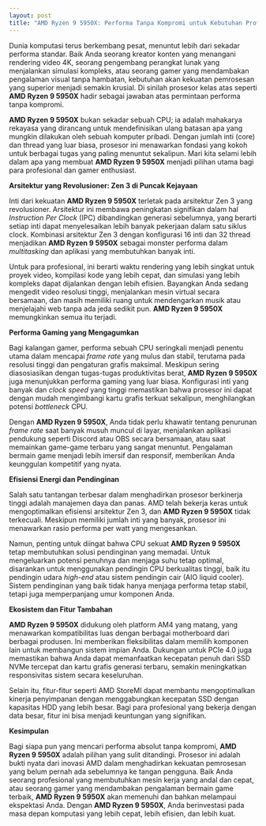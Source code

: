 ```yaml
---
layout: post
title: "AMD Ryzen 9 5950X: Performa Tanpa Kompromi untuk Kebutuhan Profesional dan Gamers Enthusiast"
---
```


Dunia komputasi terus berkembang pesat, menuntut lebih dari sekadar performa standar. Baik Anda seorang kreator konten yang menangani rendering video 4K, seorang pengembang perangkat lunak yang menjalankan simulasi kompleks, atau seorang gamer yang mendambakan pengalaman visual tanpa hambatan, kebutuhan akan kekuatan pemrosesan yang superior menjadi semakin krusial. Di sinilah prosesor kelas atas seperti **AMD Ryzen 9 5950X** hadir sebagai jawaban atas permintaan performa tanpa kompromi.

**AMD Ryzen 9 5950X** bukan sekadar sebuah CPU; ia adalah mahakarya rekayasa yang dirancang untuk mendefinisikan ulang batasan apa yang mungkin dilakukan oleh sebuah komputer pribadi. Dengan jumlah inti (core) dan thread yang luar biasa, prosesor ini menawarkan fondasi yang kokoh untuk berbagai tugas yang paling menuntut sekalipun. Mari kita selami lebih dalam apa yang membuat **AMD Ryzen 9 5950X** menjadi pilihan utama bagi para profesional dan gamer enthusiast.

**Arsitektur yang Revolusioner: Zen 3 di Puncak Kejayaan**

Inti dari kekuatan **AMD Ryzen 9 5950X** terletak pada arsitektur Zen 3 yang revolusioner. Arsitektur ini membawa peningkatan signifikan dalam hal *Instruction Per Clock* (IPC) dibandingkan generasi sebelumnya, yang berarti setiap inti dapat menyelesaikan lebih banyak pekerjaan dalam satu siklus clock. Kombinasi arsitektur Zen 3 dengan konfigurasi 16 inti dan 32 thread menjadikan **AMD Ryzen 9 5950X** sebagai monster performa dalam *multitasking* dan aplikasi yang membutuhkan banyak inti.

Untuk para profesional, ini berarti waktu rendering yang lebih singkat untuk proyek video, kompilasi kode yang lebih cepat, dan simulasi yang lebih kompleks dapat dijalankan dengan lebih efisien. Bayangkan Anda sedang mengedit video resolusi tinggi, menjalankan mesin virtual secara bersamaan, dan masih memiliki ruang untuk mendengarkan musik atau menjelajahi web tanpa ada jeda sedikit pun. **AMD Ryzen 9 5950X** memungkinkan semua itu terjadi.

**Performa Gaming yang Mengagumkan**

Bagi kalangan gamer, performa sebuah CPU seringkali menjadi penentu utama dalam mencapai *frame rate* yang mulus dan stabil, terutama pada resolusi tinggi dan pengaturan grafis maksimal. Meskipun sering diasosiasikan dengan tugas-tugas produktivitas berat, **AMD Ryzen 9 5950X** juga menunjukkan performa gaming yang luar biasa. Konfigurasi inti yang banyak dan *clock speed* yang tinggi memastikan bahwa prosesor ini dapat dengan mudah mengimbangi kartu grafis terkuat sekalipun, menghilangkan potensi *bottleneck* CPU.

Dengan **AMD Ryzen 9 5950X**, Anda tidak perlu khawatir tentang penurunan *frame rate* saat banyak musuh muncul di layar, menjalankan aplikasi pendukung seperti Discord atau OBS secara bersamaan, atau saat memainkan game-game terbaru yang sangat menuntut. Pengalaman bermain game menjadi lebih imersif dan responsif, memberikan Anda keunggulan kompetitif yang nyata.

**Efisiensi Energi dan Pendinginan**

Salah satu tantangan terbesar dalam menghadirkan prosesor berkinerja tinggi adalah manajemen daya dan panas. AMD telah bekerja keras untuk mengoptimalkan efisiensi arsitektur Zen 3, dan **AMD Ryzen 9 5950X** tidak terkecuali. Meskipun memiliki jumlah inti yang banyak, prosesor ini menawarkan rasio performa per watt yang mengesankan.

Namun, penting untuk diingat bahwa CPU sekuat **AMD Ryzen 9 5950X** tetap membutuhkan solusi pendinginan yang memadai. Untuk mengeluarkan potensi penuhnya dan menjaga suhu tetap optimal, disarankan untuk menggunakan pendingin CPU berkualitas tinggi, baik itu pendingin udara *high-end* atau sistem pendingin cair (AIO liquid cooler). Sistem pendinginan yang baik tidak hanya menjaga performa tetap stabil, tetapi juga memperpanjang umur komponen Anda.

**Ekosistem dan Fitur Tambahan**

**AMD Ryzen 9 5950X** didukung oleh platform AM4 yang matang, yang menawarkan kompatibilitas luas dengan berbagai motherboard dari berbagai produsen. Ini memberikan fleksibilitas dalam memilih komponen lain untuk membangun sistem impian Anda. Dukungan untuk PCIe 4.0 juga memastikan bahwa Anda dapat memanfaatkan kecepatan penuh dari SSD NVMe tercepat dan kartu grafis generasi terbaru, semakin meningkatkan responsivitas sistem secara keseluruhan.

Selain itu, fitur-fitur seperti AMD StoreMI dapat membantu mengoptimalkan kinerja penyimpanan dengan menggabungkan kecepatan SSD dengan kapasitas HDD yang lebih besar. Bagi para profesional yang bekerja dengan data besar, fitur ini bisa menjadi keuntungan yang signifikan.

**Kesimpulan**

Bagi siapa pun yang mencari performa absolut tanpa kompromi, **AMD Ryzen 9 5950X** adalah pilihan yang sulit ditandingi. Prosesor ini adalah bukti nyata dari inovasi AMD dalam menghadirkan kekuatan pemrosesan yang belum pernah ada sebelumnya ke tangan pengguna. Baik Anda seorang profesional yang membutuhkan mesin kerja yang andal dan cepat, atau seorang gamer yang mendambakan pengalaman bermain game terbaik, **AMD Ryzen 9 5950X** akan memenuhi dan bahkan melampaui ekspektasi Anda. Dengan **AMD Ryzen 9 5950X**, Anda berinvestasi pada masa depan komputasi yang lebih cepat, lebih efisien, dan lebih kuat.
